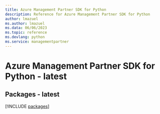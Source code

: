 ```yaml
---
title: Azure Management Partner SDK for Python
description: Reference for Azure Management Partner SDK for Python
author: lmazuel
ms.author: lmazuel
ms.data: 06/06/2023
ms.topic: reference
ms.devlang: python
ms.service: managementpartner
---
```

# Azure Management Partner SDK for Python - latest
## Packages - latest
[!INCLUDE [packages](management-partner-index.md)]